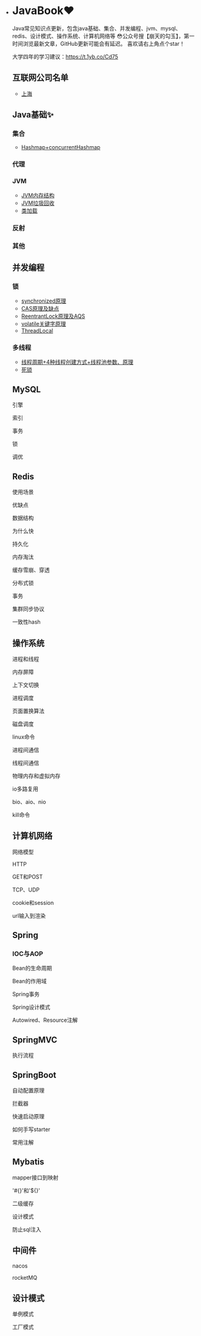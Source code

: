 - # JavaBook❤️

  Java常见知识点更新，包含java基础、集合、并发编程、jvm、mysql、redis、设计模式、操作系统、计算机网络等
  😳公众号搜【崩天的勾玉】，第一时间浏览最新文章，GitHub更新可能会有延迟。
  喜欢请右上角点个star！
  
  大学四年的学习建议：https://t.1yb.co/Cd75
  ## 互联网公司名单
  - [上海](https://t.1yb.co/CfjZ)

  ## Java基础✨

  ### 集合

  - [Hashmap+concurrentHashmap](https://t.1yb.co/Bpzc)

  ### 代理

  ### JVM
  - [JVM内存结构](https://t.1yb.co/BYCS)
  - [JVM垃圾回收](https://t.1yb.co/C60M)
  - [类加载](https://t.1yb.co/CbVJ)

  ### 反射

  ### 其他

  ## 并发编程

  ### 锁

  - [synchronized原理](https://t.1yb.co/BpCJ)
  - [CAS原理及缺点](https://t.1yb.co/Bu90)
  - [ReentrantLock原理及AQS](https://t.1yb.co/Bxo8)
  - [volatile关键字原理](https://t.1yb.co/BDWy)
  - [ThreadLocal](https://t.1yb.co/CdNG)

  ### 多线程
  - [线程周期+4种线程创建方式+线程池参数、原理](https://t.1yb.co/BKg5)
  - [死锁](https://t.1yb.co/BROq)

  ## MySQL

  引擎

  索引

  事务

  锁

  调优

  ## Redis

  使用场景

  优缺点

  数据结构

  为什么快

  持久化

  内存淘汰

  缓存雪崩、穿透

  分布式锁

  事务

  集群同步协议

  一致性hash

  ## 操作系统

  进程和线程

  内存屏障

  上下文切换

  进程调度

  页面置换算法

  磁盘调度

  linux命令

  进程间通信

  线程间通信

  物理内存和虚拟内存

  io多路复用

  bio、aio、nio

  kill命令

  ## 计算机网络

  网络模型

  HTTP

  GET和POST

  TCP、UDP

  cookie和session

  url输入到渲染

  ## Spring

  ### IOC与AOP

  Bean的生命周期

  Bean的作用域

  Spring事务

  Spring设计模式

  Autowired、Resource注解

  ## SpringMVC

  执行流程

  ## SpringBoot

  自动配置原理

  拦截器

  快速启动原理

  如何手写starter

  常用注解

  ## Mybatis

  mapper接口到映射

  '#{}'和'${}'

  二级缓存

  设计模式

  防止sql注入

  ## 中间件

  nacos

  rocketMQ

  ## 设计模式

  单例模式

  工厂模式

  

  

